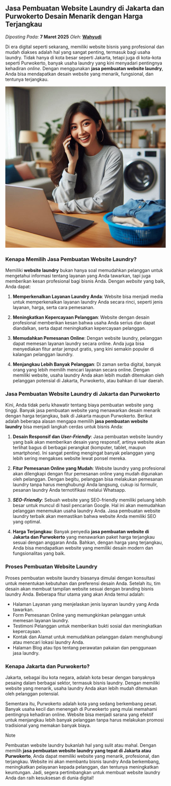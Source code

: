 ## Jasa Pembuatan Website Laundry di Jakarta dan Purwokerto Desain Menarik dengan Harga Terjangkau
_Diposting Pada:_ **7 Maret 2025**
_Oleh:_  [**Wahyudi**](https://bandarlaundry.github.io/blog/menu/wahyudi.html)


Di era digital seperti sekarang, memiliki website bisnis yang profesional dan mudah diakses adalah hal yang sangat penting, termasuk bagi usaha laundry. Tidak hanya di kota besar seperti Jakarta, tetapi juga di kota-kota seperti Purwokerto, banyak usaha laundry yang kini menyadari pentingnya kehadiran _online_. Dengan menggunakan **jasa pembuatan website laundry**, Anda bisa mendapatkan desain website yang menarik, fungsional, dan tentunya terjangkau.

![Jasa Pembuatan Website Laundry di Jakarta dan Purwokerto Desain Menarik dengan Harga Terjangkau](https://raw.githubusercontent.com/bandarlaundry/blog/refs/heads/images/bl-jasa-pembuatan-website-laundry.jpg)

### Kenapa Memilih Jasa Pembuatan Website Laundry?

Memiliki **website laundry** bukan hanya soal memudahkan pelanggan untuk mengetahui informasi tentang layanan yang Anda tawarkan, tapi juga memberikan kesan profesional bagi bisnis Anda. Dengan _website_ yang baik, Anda dapat:

1. **Memperkenalkan Layanan Laundry Anda**: Website bisa menjadi media untuk memperkenalkan layanan laundry Anda secara rinci, seperti jenis layanan, harga, serta cara pemesanan.
  
2. **Meningkatkan Kepercayaan Pelanggan**: Website dengan desain profesional memberikan kesan bahwa usaha Anda serius dan dapat diandalkan, serta dapat meningkatkan kepercayaan pelanggan.

3. **Memudahkan Pemesanan Online**: Dengan website laundry, pelanggan dapat memesan layanan laundry secara online. Anda juga bisa menyediakan fitur antar jemput gratis, yang kini semakin populer di kalangan pelanggan laundry.

4. **Menjangkau Lebih Banyak Pelanggan**: Di zaman serba digital, banyak orang yang lebih memilih mencari layanan secara online. Dengan memiliki website, usaha laundry Anda akan lebih mudah ditemukan oleh pelanggan potensial di Jakarta, Purwokerto, atau bahkan di luar daerah.

### Jasa Pembuatan Website Laundry di Jakarta dan Purwokerto

Kini, Anda tidak perlu khawatir tentang biaya pembuatan website yang tinggi. Banyak jasa pembuatan website yang menawarkan desain menarik dengan harga terjangkau, baik di Jakarta maupun Purwokerto. Berikut adalah beberapa alasan mengapa memilih **jasa pembuatan website laundry** bisa menjadi langkah cerdas untuk bisnis Anda:

1. **Desain Responsif dan _User-Friendly_**: Jasa pembuatan website laundry yang baik akan memberikan desain yang responsif, artinya website akan terlihat bagus di berbagai perangkat (komputer, tablet, maupun smartphone). Ini sangat penting mengingat banyak pelanggan yang lebih sering mengakses website lewat ponsel mereka.

2. **Fitur Pemesanan Online yang Mudah**: Website laundry yang profesional akan dilengkapi dengan fitur pemesanan online yang mudah digunakan oleh pelanggan. Dengan begitu, pelanggan bisa melakukan pemesanan laundry tanpa harus menghubungi Anda langsung, cukup isi formulir, pesanan laundry Anda ternotifikasi melalui Whatsapp.

3. **_SEO-Friendly_**: Sebuah website yang SEO-friendly memiliki peluang lebih besar untuk muncul di hasil pencarian Google. Hal ini akan memudahkan pelanggan menemukan usaha laundry Anda. Jasa pembuatan website laundry terbaik akan memastikan bahwa website Anda memiliki SEO yang optimal.

4. **Harga Terjangkau**: Banyak penyedia **jasa pembuatan website di Jakarta dan Purwokerto** yang menawarkan paket harga terjangkau sesuai dengan anggaran Anda. Bahkan, dengan harga yang terjangkau, Anda bisa mendapatkan website yang memiliki desain modern dan fungsionalitas yang baik.

### Proses Pembuatan Website Laundry

Proses pembuatan website laundry biasanya dimulai dengan konsultasi untuk menentukan kebutuhan dan preferensi desain Anda. Setelah itu, tim desain akan membuat tampilan website sesuai dengan branding bisnis laundry Anda. Beberapa fitur utama yang akan Anda temui adalah:

- Halaman Layanan yang menjelaskan jenis layanan laundry yang Anda tawarkan.
- Form Pemesanan Online yang memungkinkan pelanggan untuk memesan layanan laundry.
- Testimoni Pelanggan untuk memberikan bukti sosial dan meningkatkan kepercayaan.
- Kontak dan Alamat untuk memudahkan pelanggan dalam menghubungi atau mencari lokasi laundry Anda.
- Halaman Blog atau tips tentang perawatan pakaian dan penggunaan jasa laundry.

###  Kenapa Jakarta dan Purwokerto?

Jakarta, sebagai ibu kota negara, adalah kota besar dengan banyaknya pesaing dalam berbagai sektor, termasuk bisnis laundry. Dengan memiliki website yang menarik, usaha laundry Anda akan lebih mudah ditemukan oleh pelanggan potensial.

Sementara itu, Purwokerto adalah kota yang sedang berkembang pesat. Banyak usaha kecil dan menengah di Purwokerto yang mulai memahami pentingnya kehadiran online. Website bisa menjadi sarana yang efektif untuk menjangkau lebih banyak pelanggan tanpa harus melakukan promosi tradisional yang memakan banyak biaya.

> [!NOTE]
> Pembuatan website laundry bukanlah hal yang sulit atau mahal. Dengan memilih **jasa pembuatan website laundry yang tepat di Jakarta atau Purwokerto**, Anda dapat memiliki website yang menarik, profesional, dan terjangkau. Website ini akan membantu bisnis laundry Anda berkembang, meningkatkan pelayanan kepada pelanggan, dan tentunya meningkatkan keuntungan. Jadi, segera pertimbangkan untuk membuat website laundry Anda dan raih kesuksesan di dunia digital!

